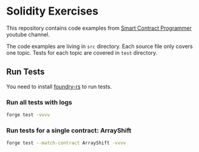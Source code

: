 # Solidity Exercises

This repository contains code examples from [Smart Contract Programmer](https://www.youtube.com/@smartcontractprogrammer) youtube channel.

The code examples are living in `src` directory. Each source file only covers one topic. Tests for each topic are covered in `test` directory.

## Run Tests

You need to install [foundry-rs](https://github.com/foundry-rs/foundry) to run tests.

### Run all tests with logs

```bash
forge test -vvvv
```

### Run tests for a single contract: ArrayShift

```bash
forge test --match-contract ArrayShift -vvvv
```
